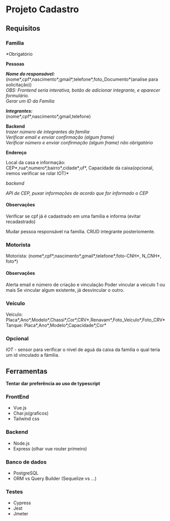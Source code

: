 # Projeto Cadastro

## Requisitos

### Familia

*Obrigatório

**Pessoas**

***Nome do responsável:***  
(nome*,cpf*,nascimento*,gmail*,telefone*,foto_Documento*(analise para solicitação))  
*OBS: Frontend seria interativa, botão de adicionar integrante, e aparecer formulário.*  
*Gerar um ID da Familia*

***Integrantes:***  
(nome*,cpf*,nascimento*,gmail,telefone)  

**Backend**  
*trazer número de integrantes da familia*  
*Verificar email e enviar confirmação (algum frame)*  
*Verificar número e enviar confirmação (algum frame) não obrigatório*  

**Endereço**

Local da casa e informação:  
CEP*,rua*,numero*,bairro*,cidade*,uf*, Capacidade da caixa(opcional, iremos verificar se rolar IOT)*

*backend*

*API de CEP, puxar informações de acordo que for informado o CEP*

#### Observações

Verificar se cpf já é cadastrado em uma família e informa (evitar recadastrado)

Mudar pessoa responsável na familia.
CRUD integrante posteriomente.

### Motorista

Motorista:
(nome*,cpf*,nascimento*,gmail*,telefone*,foto-CNH*, N_CNH*, foto*)

#### Observações

Alerta email e número de criação e vinculação
Poder vincular a veiculo 1 ou mais
Se vincular algum existente, já desvincular o outro.

### Veículo

Veículo:
Placa*,Ano*,Modelo*,Chassi*,Cor*,CRV*,Renavam*,Foto_Veículo*,Foto_CRV*
Tanque:
Placa*,Ano*,Modelo*,Capacidade*,Cor*

### Opcional

*IOT* - sensor para verificar o nível de aguá da caixa da familia o qual teria um id vinculado a fámilia.

## Ferramentas

**Tentar dar preferência ao uso de typescript**

### FrontEnd

* Vue.js
* Char.js(graficos)
* Tailwind css

### Backend

* Node.js
* Express (olhar vue router primeiro)

### Banco de dados

* PostgreSQL
* ORM vs Query Builder (Sequelize vs ...)

### Testes

* Cypress
* Jest
* Jmeter
